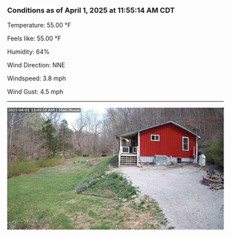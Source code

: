 ### Conditions as of April 1, 2025 at 11:55:14 AM CDT 

Temperature: 55.00 &deg;F

Feels like: 55.00 &deg;F

Humidity: 64%

Wind Direction: NNE

Windspeed: 3.8 mph

Wind Gust: 4.5 mph

---

<img src="./images/latest.jpeg"/>

